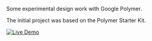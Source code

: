 Some experimental design work with Google Polymer.

The initial project was based on the Polymer Starter Kit.

[![Live Demo](https://pbs.twimg.com/ext_tw_video_thumb/685073111960522756/pu/img/ge8bNu5gl7EmlFnN.jpg)](https://twitter.com/justinxinliu/status/685073908404371456)
